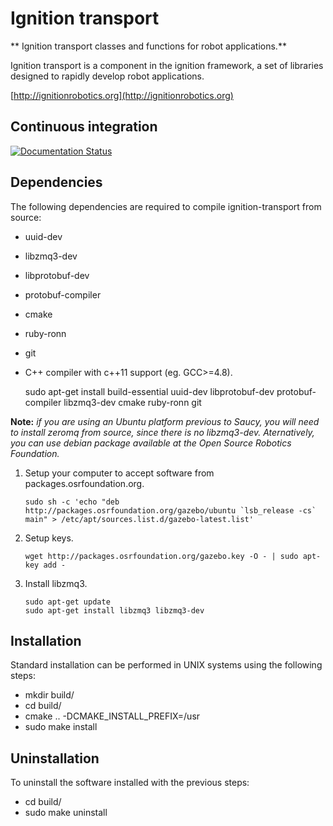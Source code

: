 # Ignition transport

** Ignition transport classes and functions for robot applications.**

Ignition transport is a component in the ignition framework, a set
of libraries designed to rapidly develop robot applications.

  [http://ignitionrobotics.org](http://ignitionrobotics.org)

## Continuous integration

[![Documentation Status](https://readthedocs.org/projects/ignition-transport/badge/?version=latest)](https://readthedocs.org/projects/ignition-transport/?badge=latest)


## Dependencies

The following dependencies are required to compile ignition-transport from
source:

 - uuid-dev
 - libzmq3-dev
 - libprotobuf-dev
 - protobuf-compiler
 - cmake
 - ruby-ronn
 - git
 - C++ compiler with c++11 support (eg. GCC>=4.8).

    sudo apt-get install build-essential uuid-dev libprotobuf-dev protobuf-compiler libzmq3-dev cmake ruby-ronn git

**Note:** *if you are using an Ubuntu platform previous to Saucy, you will need to install zeromq from source, since there is no libzmq3-dev. Aternatively, you can use debian package
available at the Open Source Robotics Foundation.*

1. Setup your computer to accept software from packages.osrfoundation.org.

    ```
    sudo sh -c 'echo "deb http://packages.osrfoundation.org/gazebo/ubuntu `lsb_release -cs` main" > /etc/apt/sources.list.d/gazebo-latest.list'
    ```

1. Setup keys.

    ```
    wget http://packages.osrfoundation.org/gazebo.key -O - | sudo apt-key add -
    ```

1. Install libzmq3.

    ```
    sudo apt-get update
    sudo apt-get install libzmq3 libzmq3-dev
    ```

## Installation

Standard installation can be performed in UNIX systems using the following
steps:

 - mkdir build/
 - cd build/
 - cmake .. -DCMAKE_INSTALL_PREFIX=/usr
 - sudo make install

## Uninstallation

To uninstall the software installed with the previous steps:

 - cd build/
 - sudo make uninstall
